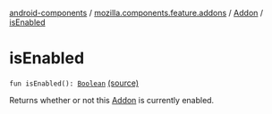 [android-components](../../index.md) / [mozilla.components.feature.addons](../index.md) / [Addon](index.md) / [isEnabled](./is-enabled.md)

# isEnabled

`fun isEnabled(): `[`Boolean`](https://kotlinlang.org/api/latest/jvm/stdlib/kotlin/-boolean/index.html) [(source)](https://github.com/mozilla-mobile/android-components/blob/master/components/feature/addons/src/main/java/mozilla/components/feature/addons/Addon.kt#L124)

Returns whether or not this [Addon](index.md) is currently enabled.

